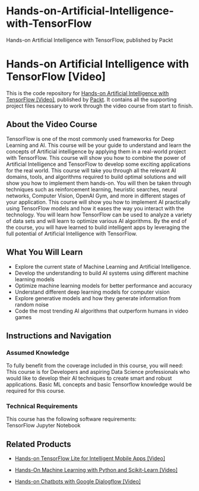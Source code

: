 # Hands-on-Artificial-Intelligence-with-TensorFlow
Hands-on Artificial Intelligence with TensorFlow, published by Packt
# Hands-on Artificial Intelligence with TensorFlow [Video]
This is the code repository for [Hands-on Artificial Intelligence with TensorFlow [Video]](https://www.packtpub.com/big-data-and-business-intelligence/hands-artificial-intelligence-tensorflow-video?utm_source=github&utm_medium=repository&utm_campaign=9781789135091), published by [Packt](https://www.packtpub.com/?utm_source=github). It contains all the supporting project files necessary to work through the video course from start to finish.
## About the Video Course
TensorFlow is one of the most commonly used frameworks for Deep Learning and AI. This course will be your guide to understand and learn the concepts of Artificial intelligence by applying them in a real-world project with TensorFlow. 
This course will show you how to combine the power of Artificial Intelligence and TensorFlow to develop some exciting applications for the real world. This course will take you through all the relevant AI domains, tools, and algorithms required to build optimal solutions and will show you how to implement them hands-on. You will then be taken through techniques such as reinforcement learning, heuristic searches, neural networks, Computer Vision, OpenAI Gym, and more in different stages of your application. This course will show you how to implement AI practically using TensorFlow models and how it eases the way you interact with the technology. 
You will learn how TensorFlow can be used to analyze a variety of data sets and will learn to optimize various AI algorithms. By the end of the course, you will have learned to build intelligent apps by leveraging the full potential of Artificial Intelligence with TensorFlow.


<H2>What You Will Learn</H2>
<DIV class=book-info-will-learn-text>
<UL>
<LI>Explore the current state of Machine Learning and Artificial Intelligence. 
<LI>Develop the understanding to build AI systems using different machine learning 
models 
<LI>Optimize machine learning models for better performance and accuracy
<LI>Understand different deep learning models for computer vision
<LI>Explore generative models and how they generate information from random noise
<LI>Code the most trending AI algorithms that outperform humans in video games </LI></UL></DIV>

## Instructions and Navigation
### Assumed Knowledge
To fully benefit from the coverage included in this course, you will need:<br/>
This course is for Developers and aspiring Data Science professionals who would like to develop their AI techniques to create smart and robust applications. Basic ML concepts and basic Tensorflow knowledge would be required for this course.
### Technical Requirements
This course has the following software requirements:<br/>
TensorFlow
Jupyter Notebook

## Related Products
* [Hands-on TensorFlow Lite for Intelligent Mobile Apps [Video]](https://www.packtpub.com/application-development/hands-tensorflow-lite-intelligent-mobile-apps-video?utm_source=github&utm_medium=repository&utm_campaign=9781788990677)

* [Hands-On Machine Learning with Python and Scikit-Learn [Video]](https://www.packtpub.com/big-data-and-business-intelligence/hands-machine-learning-python-and-scikit-learn-video?utm_source=github&utm_medium=repository&utm_campaign=9781788991056)

* [Hands-on Chatbots with Google Dialogflow [Video]](https://www.packtpub.com/application-development/hands-chatbots-google-dialogflow?utm_source=github&utm_medium=repository&utm_campaign=9781789130539)
